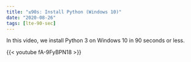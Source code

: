 ```yaml
---
title: "≤90s: Install Python (Windows 10)"
date: "2020-08-26"
tags: [lte-90-sec]
---
```


In this video, we install Python 3 on Windows 10 in 90 seconds or less.

<!--truncate-->

{{< youtube fA-9FyBPN18 >}}